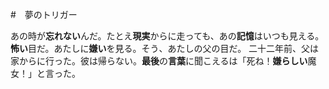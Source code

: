 #　夢のトリガー

あの時が**忘れない**んだ。たとえ**現実**からに走っても、あの**記憶**はいつも見える。**怖い**目だ。あたしに**嫌い**を見る。そう、あたしの父の目だ。
二十二年前、父は家からに行った。彼は帰らない。**最後**の**言葉**に聞こえるは「死ね！**嫌らしい**魔女！」と言った。
